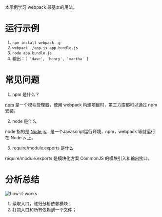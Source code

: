本示例学习 webpack 最基本的用法。

# 运行示例

1. `npm install webpack -g`
2. `webpack ./app.js app.bundle.js`
3. `node app.bundle.js`
3. 输出：`[ 'dave', 'henry', 'martha' ]`

# 常见问题
1. npm 是什么？

  [npm](https://www.npmjs.com/) 是一个模块管理器，使用 webpack 构建项目时，第三方库都可以通过 npm 安装。

2. node 是什么

  node 指的是 [Node.js](https://nodejs.org/en/)，是一个Javascript运行环境，npm，webpack 等就运行在 Node.js 上。

3. require/module.exports 是什么

  require/module.exports 是模块化方案 CommonJS 的模块引入和输出接口。

# 分析总结
![how-it-works](https://dtinth.github.io/webpack-docs-images/usage/how-it-works.png)

1. 读取入口，递归分析依赖模块；
2. 打包入口和所有依赖到一个文件；
